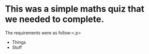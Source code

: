 <h1>This was a simple maths quiz that we needed to complete. </h1>

<p>The requirements were as follow:<.p>

<ul>
  <li>Things</li>
  <li>Stuff</li>
</ul>
